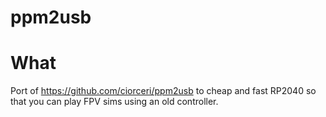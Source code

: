 # ppm2usb


# What

Port of https://github.com/ciorceri/ppm2usb to cheap and fast RP2040 so that you can play FPV sims using an old controller. 

